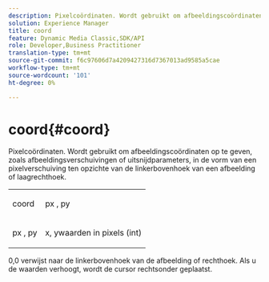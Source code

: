 ```yaml
---
description: Pixelcoördinaten. Wordt gebruikt om afbeeldingscoördinaten op te geven, zoals afbeeldingsverschuivingen of uitsnijdparameters, in de vorm van een pixelverschuiving ten opzichte van de linkerbovenhoek van een afbeelding of laagrechthoek.
solution: Experience Manager
title: coord
feature: Dynamic Media Classic,SDK/API
role: Developer,Business Practitioner
translation-type: tm+mt
source-git-commit: f6c97606d7a4209427316d7367013ad9585a5cae
workflow-type: tm+mt
source-wordcount: '101'
ht-degree: 0%

---
```



# coord{#coord}

Pixelcoördinaten. Wordt gebruikt om afbeeldingscoördinaten op te geven, zoals afbeeldingsverschuivingen of uitsnijdparameters, in de vorm van een pixelverschuiving ten opzichte van de linkerbovenhoek van een afbeelding of laagrechthoek.

<table id="simpletable_A686120953124ACB8803CB9C877252AB"> 
 <tr class="strow"> 
  <td class="stentry"> <p><span class="codeph"> <span class="varname"> coord</span> </span> </p> </td> 
  <td class="stentry"> <p><span class="codeph"> <span class="varname"> px</span> </span>,  <span class="codeph"><span class="varname"> py</span></span> </p></td> 
 </tr> 
 <tr class="strow"> 
  <td class="stentry"> <p><span class="codeph"> <span class="varname"> px</span> </span>,  <span class="codeph"><span class="varname"> py</span></span> </p></td> 
  <td class="stentry"> <p><span class="varname"> x</span>,  <span class="varname"> </span> ywaarden in pixels (int) </p></td> 
 </tr> 
</table>

0,0 verwijst naar de linkerbovenhoek van de afbeelding of rechthoek. Als u de waarden verhoogt, wordt de cursor rechtsonder geplaatst.
